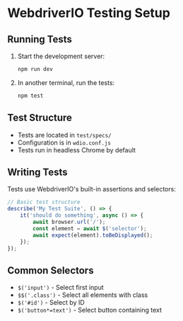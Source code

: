 # WebdriverIO Testing Setup

## Running Tests

1. Start the development server:
   ```bash
   npm run dev
   ```

2. In another terminal, run the tests:
   ```bash
   npm test
   ```

## Test Structure

- Tests are located in `test/specs/`
- Configuration is in `wdio.conf.js`
- Tests run in headless Chrome by default

## Writing Tests

Tests use WebdriverIO's built-in assertions and selectors:

```javascript
// Basic test structure
describe('My Test Suite', () => {
    it('should do something', async () => {
        await browser.url('/');
        const element = await $('selector');
        await expect(element).toBeDisplayed();
    });
});
```

## Common Selectors

- `$('input')` - Select first input
- `$$('.class')` - Select all elements with class
- `$('#id')` - Select by ID
- `$('button*=text')` - Select button containing text
